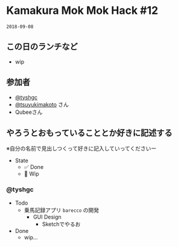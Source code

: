 # Kamakura Mok Mok Hack #12

`2018-09-08`

## この日のランチなど
- wip



## 参加者

- [@tyshgc](http://twitter.com/tyshgc)
- [@tsuyukimakoto](https://twitter.com/everes) さん
- Qubeeさん


## やろうとおもっていることとか好きに記述する
※自分の名前で見出しつくって好きに記入していってくださいー

- State
  - ✅ Done
  - 🚧 Wip

### @tyshgc

- Todo
  - 乗馬記録アプリ `barecco` の開発
    - GUI Design
      - Sketchでやるお
- Done
  - wip...
